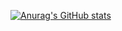[![Anurag's GitHub stats](https://github-readme-stats.vercel.app/api?username=selingzl)](https://github.com/anuraghazra/github-readme-stats)


